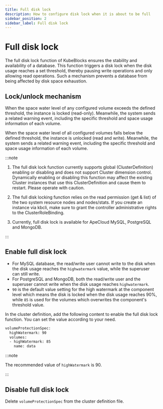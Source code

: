 ```yaml
---
title: Full disk lock
description: How to configure disk lock when it is about to be full
sidebar_position: 2
sidebar_label: Full disk lock
---
```


# Full disk lock

The full disk lock function of KubeBlocks ensures the stability and availability of a database. This function triggers a disk lock when the disk usage reaches a set threshold, thereby pausing write operations and only allowing read operations. Such a mechanism prevents a database from being affected by disk space exhaustion.

## Lock/unlock mechanism

When the space water level of any configured volume exceeds the defined threshold, the instance is locked (read-only). Meanwhile, the system sends a related warning event, including the specific threshold and space usage information of each volume.

When the space water level of all configured volumes falls below the defined threshold, the instance is unlocked (read and write). Meanwhile, the system sends a related warning event, including the specific threshold and space usage information of each volume.

:::note

1. The full disk lock function currently supports global (ClusterDefinition) enabling or disabling and does not support Cluster dimension control. Dynamically enabling or disabling this function may affect the existing Cluster instances that use this ClusterDefinition and cause them to restart. Please operate with caution.

2. The full disk locking function relies on the read permission (get & list) of the two system resource nodes and nodes/stats. If you create an instance via kbcli, make sure to grant the controller administrative rights to the ClusterRoleBinding.

3. Currently, full disk lock is available for ApeCloud MySQL, PostgreSQL and MongoDB.

:::

## Enable full disk lock

- For MySQL database, the read/write user cannot write to the disk when the disk usage reaches the `highwatermark` value, while the superuser can still write.
- For PostgreSQL and MongoDB, both the read/write user and the superuser cannot write when the disk usage reaches `highwatermark`.
- `90` is the default value setting for the high watermark at the component level which means the disk is locked when the disk usage reaches 90%, while `85` is used for the volumes which overwrites the component's threshold value.

In the cluster definition, add the following content to enable the full disk lock function. You can set the value according to your need.

```bash
volumeProtectionSpec:
  highWatermark: 90
  volumes:
  - highWatermark: 85
    name: data
```

:::note

The recommended value of `highWatermark` is 90.

:::

## Disable full disk lock

Delete `volumeProtectionSpec` from the cluster definition file.
